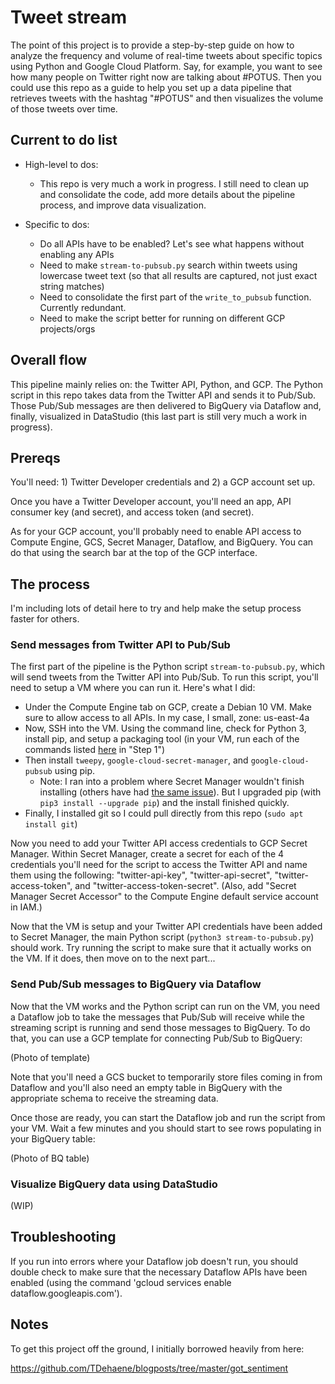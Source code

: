 # Tweet stream

The point of this project is to provide a step-by-step guide on how to analyze the frequency and volume of real-time tweets about specific topics using Python and Google Cloud Platform. Say, for example, you want to see how many people on Twitter right now are talking about #POTUS. Then you could use this repo as a guide to help you set up a data pipeline that retrieves tweets with the hashtag "#POTUS" and then visualizes the volume of those tweets over time.

## Current to do list

* High-level to dos:
	* This repo is very much a work in progress. I still need to clean up and consolidate the code, add more details about the pipeline process, and improve data visualization.

* Specific to dos:
	* Do all APIs have to be enabled? Let's see what happens without enabling any APIs
	* Need to make `stream-to-pubsub.py` search within tweets using lowercase tweet text (so that all results are captured, not just exact string matches)
	* Need to consolidate the first part of the `write_to_pubsub` function. Currently redundant.
	* Need to make the script better for running on different GCP projects/orgs

## Overall flow

This pipeline mainly relies on: the Twitter API, Python, and GCP. The Python script in this repo takes data from the Twitter API and sends it to Pub/Sub. Those Pub/Sub messages are then delivered to BigQuery via Dataflow and, finally, visualized in DataStudio (this last part is still very much a work in progress).

## Prereqs

You'll need: 1) Twitter Developer credentials and 2) a GCP account set up. 

Once you have a Twitter Developer account, you'll need an app, API consumer key (and secret), and access token (and secret). 

As for your GCP account, you'll probably need to enable API access to Compute Engine, GCS, Secret Manager, Dataflow, and BigQuery. You can do that using the search bar at the top of the GCP interface.

## The process

I'm including lots of detail here to try and help make the setup process faster for others.

### Send messages from Twitter API to Pub/Sub

The first part of the pipeline is the Python script `stream-to-pubsub.py`, which will send tweets from the Twitter API into Pub/Sub. To run this script, you'll need to setup a VM where you can run it. Here's what I did:

* Under the Compute Engine tab on GCP, create a Debian 10 VM. Make sure to allow access to all APIs. In my case, I small, zone: us-east-4a
* Now, SSH into the VM. Using the command line, check for Python 3, install pip, and setup a packaging tool (in your VM, run each of the commands listed [here](https://www.digitalocean.com/community/tutorials/how-to-install-python-3-and-set-up-a-programming-environment-on-debian-10) in "Step 1")
* Then install `tweepy`, `google-cloud-secret-manager`, and `google-cloud-pubsub` using pip.
	* Note: I ran into a problem where Secret Manager wouldn't finish installing (others have had [the same issue](https://github.com/grpc/grpc/issues/22815)). But I upgraded pip (with `pip3 install --upgrade pip`) and the install finished quickly.
* Finally, I installed git so I could pull directly from this repo (`sudo apt install git`)

Now you need to add your Twitter API access credentials to GCP Secret Manager. Within Secret Manager, create a secret for each of the 4 credentials you'll need for the script to access the Twitter API and name them using the following: "twitter-api-key", "twitter-api-secret", "twitter-access-token", and "twitter-access-token-secret". (Also, add "Secret Manager Secret Accessor" to the Compute Engine default service account in IAM.)

Now that the VM is setup and your Twitter API credentials have been added to Secret Manager, the main Python script (`python3 stream-to-pubsub.py`) should work. Try running the script to make sure that it actually works on the VM. If it does, then move on to the next part...

### Send Pub/Sub messages to BigQuery via Dataflow

Now that the VM works and the Python script can run on the VM, you need a Dataflow job to take the messages that Pub/Sub will receive while the streaming script is running and send those messages to BigQuery. To do that, you can use a GCP template for connecting Pub/Sub to BigQuery:

(Photo of template)

Note that you'll need a GCS bucket to temporarily store files coming in from Dataflow and you'll also need an empty table in BigQuery with the appropriate schema to receive the streaming data.

Once those are ready, you can start the Dataflow job and run the script from your VM. Wait a few minutes and you should start to see rows populating in your BigQuery table:

(Photo of BQ table)

### Visualize BigQuery data using DataStudio

(WIP)

## Troubleshooting

If you run into errors where your Dataflow job doesn't run, you should double check to make sure that the necessary Dataflow APIs have been enabled (using the command 'gcloud services enable dataflow.googleapis.com').

## Notes

To get this project off the ground, I initially borrowed heavily from here:

https://github.com/TDehaene/blogposts/tree/master/got_sentiment